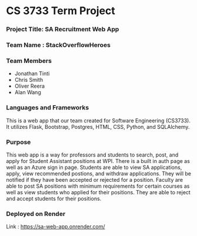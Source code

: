 # CS 3733 Term Project
### Project Title: SA Recruitment Web App
### Team Name :  StackOverflowHeroes
### Team Members 
* Jonathan Tinti 
* Chris Smith
* Oliver Reera
* Alan Wang

### Languages and Frameworks 
This is a web app that our team created for Software Engineering (CS3733). It utilizes Flask, Bootstrap, Postgres, HTML, CSS, Python, and SQLAlchemy. 

### Purpose
This web app is a way for professors and students to search, post, and apply for Student Assistant positions at WPI. There is a built in auth page as well as an Azure sign in page. Students are able to view SA applications, apply, view recommended postions, and withdraw applications. They will be notified if they have been accepted or rejected for a position. Faculty are able to post SA positions with minimum requirements for certain courses as well as view students who applied for their positions. They are able to reject and accept students for their positions. 

### Deployed on Render 
Link : https://sa-web-app.onrender.com/ 
